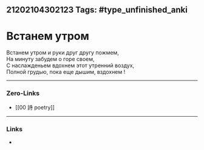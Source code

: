 21202104302123
Tags: #type_unfinished_anki
---
# Встанем утром

Встанем утром и руки друг другу пожмем,<br>На минуту забудем о горе своем,<br>С наслажденьем вдохнем этот утренний воздух,<br>Полной грудью, пока еще дышим, вздохнем !

---
### Zero-Links
- [[00 詩 poetry]]
---
### Links
-